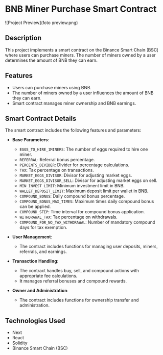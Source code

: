 # BNB Miner Purchase Smart Contract

![Project Preview](foto preview.png)

## Description
This project implements a smart contract on the Binance Smart Chain (BSC) where users can purchase miners. The number of miners owned by a user determines the amount of BNB they can earn.

## Features
- Users can purchase miners using BNB.
- The number of miners owned by a user influences the amount of BNB they can earn.
- Smart contract manages miner ownership and BNB earnings.

## Smart Contract Details
The smart contract includes the following features and parameters:

- **Base Parameters**: 
  - `EGGS_TO_HIRE_1MINERS`: The number of eggs required to hire one miner.
  - `REFERRAL`: Referral bonus percentage.
  - `PERCENTS_DIVIDER`: Divider for percentage calculations.
  - `TAX`: Tax percentage on transactions.
  - `MARKET_EGGS_DIVISOR`: Divisor for adjusting market eggs.
  - `MARKET_EGGS_DIVISOR_SELL`: Divisor for adjusting market eggs on sell.
  - `MIN_INVEST_LIMIT`: Minimum investment limit in BNB.
  - `WALLET_DEPOSIT_LIMIT`: Maximum deposit limit per wallet in BNB.
  - `COMPOUND_BONUS`: Daily compound bonus percentage.
  - `COMPOUND_BONUS_MAX_TIMES`: Maximum times daily compound bonus can be applied.
  - `COMPOUND_STEP`: Time interval for compound bonus application.
  - `WITHDRAWAL_TAX`: Tax percentage on withdrawals.
  - `COMPOUND_FOR_NO_TAX_WITHDRAWAL`: Number of mandatory compound days for tax exemption.
  
- **User Management**:
  - The contract includes functions for managing user deposits, miners, referrals, and earnings.

- **Transaction Handling**:
  - The contract handles buy, sell, and compound actions with appropriate fee calculations.
  - It manages referral bonuses and compound rewards.

- **Owner and Administration**:
  - The contract includes functions for ownership transfer and administration.

## Technologies Used
- Next
- React
- Solidity
- Binance Smart Chain (BSC)
